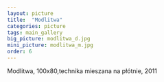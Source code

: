```yaml
---
layout: picture
title:  "Modlitwa"
categories: picture
tags: main_gallery
big_picture: modlitwa_d.jpg
mini_picture: modlitwa_m.jpg
order: 6
---
```

Modlitwa, 100x80,technika mieszana na płótnie, 2011
